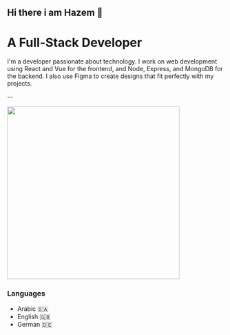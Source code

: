 ## Hi there i am Hazem  👋

# A Full-Stack Developer

I'm a developer passionate about technology. I work on web development using React and Vue for the frontend, and Node, Express, and MongoDB for the backend. I also use Figma to create designs that fit perfectly with my projects.

--

<img src="https://c4.wallpaperflare.com/wallpaper/1004/573/189/typography-motivational-word-clouds-simple-background-wallpaper-preview.jpg" width="400">


### Languages
- Arabic 🇸🇦
- English 🇬🇧
- German 🇩🇪
